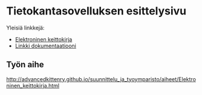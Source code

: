 # Tietokantasovelluksen esittelysivu

Yleisiä linkkejä:

* [Elektroninen keittokirja](https://terosoik.users.cs.helsinki.fi/e-keittokirja)
* [Linkki dokumentaatiooni](doc/dokumentaatio.pdf)

## Työn aihe

http://advancedkittenry.github.io/suunnittelu_ja_tyoymparisto/aiheet/Elektroninen_keittokirja.html
